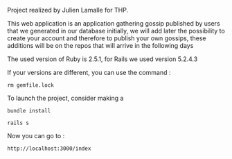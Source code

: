Project realized by Julien Lamalle for THP.

This web application is an application gathering gossip published by users that we generated in our database initially, we will add later the possibility to create your account and therefore to publish your own gossips, these additions will be on the repos that will arrive in the following days

The used version of Ruby is 2.5.1, for Rails we used version 5.2.4.3

If your versions are different, you can use the command :

```
rm gemfile.lock
```

To launch the project, consider making a

```
bundle install
```
```
rails s
```

Now you can go to :

```
http://localhost:3000/index
```


